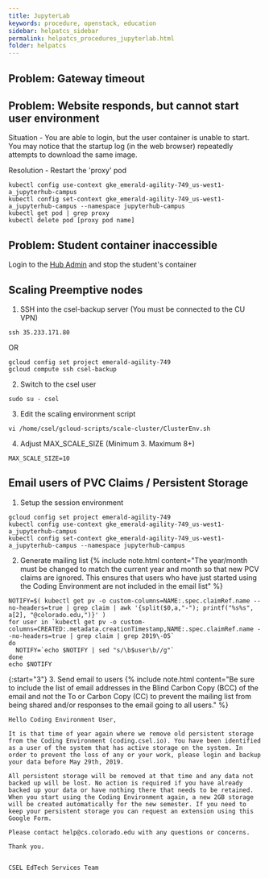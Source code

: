 ```yaml
---
title: JupyterLab
keywords: procedure, openstack, education
sidebar: helpatcs_sidebar
permalink: helpatcs_procedures_jupyterlab.html
folder: helpatcs
---
```


## Problem: Gateway timeout
## Problem: Website responds, but cannot start user environment

Situation - You are able to login, but the user container is unable to start. You may notice that the startup log (in the web browser) repeatedly attempts to download the same image.

Resolution - Restart the 'proxy' pod

```
kubectl config use-context gke_emerald-agility-749_us-west1-a_jupyterhub-campus
kubectl config set-context gke_emerald-agility-749_us-west1-a_jupyterhub-campus --namespace jupyterhub-campus
kubectl get pod | grep proxy
kubectl delete pod [proxy pod name]
```

## Problem: Student container inaccessible

Login to the [Hub Admin](https://coding.csel.io/hub/admin) and stop the student's container


## Scaling Preemptive nodes

1. SSH into the csel-backup server (You must be connected to the CU VPN)
```
ssh 35.233.171.80
```
OR
```
gcloud config set project emerald-agility-749
gcloud compute ssh csel-backup
```

2. Switch to the csel user
```
sudo su - csel
```

3. Edit the scaling environment script
```
vi /home/csel/gcloud-scripts/scale-cluster/ClusterEnv.sh
```

4. Adjust MAX_SCALE_SIZE (Minimum 3. Maximum 8+)
```
MAX_SCALE_SIZE=10
```

## Email users of PVC Claims / Persistent Storage

1. Setup the session environment
```
gcloud config set project emerald-agility-749
kubectl config use-context gke_emerald-agility-749_us-west1-a_jupyterhub-campus
kubectl config set-context gke_emerald-agility-749_us-west1-a_jupyterhub-campus --namespace jupyterhub-campus
```

2. Generate mailing list
{% include note.html content="The year/month must be changed to match the current year and month so that new PCV claims are ignored. This ensures that users who have just started using the Coding Environment are not included in the email list" %}
```
NOTIFY=$( kubectl get pv -o custom-columns=NAME:.spec.claimRef.name --no-headers=true | grep claim | awk '{split($0,a,"-"); printf("%s%s", a[2], "@colorado.edu,")}' )
for user in `kubectl get pv -o custom-columns=CREATED:.metadata.creationTimestamp,NAME:.spec.claimRef.name --no-headers=true | grep claim | grep 2019\-05`
do
  NOTIFY=`echo $NOTIFY | sed "s/\b$user\b//g"`
done
echo $NOTIFY
```

{:start="3"}
3. Send email to users
{% include note.html content="Be sure to include the list of email addresses in the Blind Carbon Copy (BCC) of the email and not the To or Carbon Copy (CC) to prevent the mailing list from being shared and/or responses to the email going to all users." %}
```
Hello Coding Environment User,

It is that time of year again where we remove old persistent storage from the Coding Environment (coding.csel.io). You have been identified as a user of the system that has active storage on the system. In order to prevent the loss of any or your work, please login and backup your data before May 29th, 2019.

All persistent storage will be removed at that time and any data not backed up will be lost. No action is required if you have already backed up your data or have nothing there that needs to be retained. When you start using the Coding Environment again, a new 2GB storage will be created automatically for the new semester. If you need to keep your persistent storage you can request an extension using this Google Form.

Please contact help@cs.colorado.edu with any questions or concerns.

Thank you.


CSEL EdTech Services Team
```
